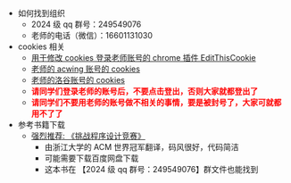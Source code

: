 * 如何找到组织
  * 2024 级 qq 群号：249549076
  * 老师的电话（微信）：16601131030
* cookies 相关
  * [用于修改 cookies 登录老师账号的 chrome 插件 EditThisCookie](file://)
  * [老师的 acwing 账号的 cookies](file://)
  * [老师的洛谷账号的 cookies](file://)
  * **<font color="#FF0000">请同学们登录老师的账号后，不要点击登出，否则大家就都登出了</font>**
  * **<font color="#FF0000">请同学们不要用老师的账号做不相关的事情，要是被封号了，大家可就都用不了了</font>**
* 参考书籍下载
  * [强烈推荐: 《挑战程序设计竞赛》](https://pan.baidu.com/s/1lzKUqzX7mAUZxAYm8d14Sw?pwd=9pbo)
    * 由浙江大学的 ACM 世界冠军翻译，码风很好，代码简洁
    * 可能需要下载百度网盘下载
    * 这本书在 【2024 级 qq 群号：249549076】群文件也能找到